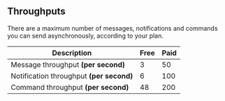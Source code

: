 ## Throughputs

There are a maximum number of messages, notifications and commands you can send asynchronously, according to your plan.

|         Description                             | Free | Paid |
|-------------------------------------------------|------|------|
| Message throughput **(per second)**             | 3    | 50   |
| Notification throughput **(per second)**        | 6    | 100  |
| Command throughput **(per second)**             | 48   | 200  |
